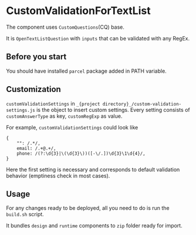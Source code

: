 CustomValidationForTextList
=====================

The component uses `CustomQuestions`(CQ) base.

It is `OpenTextListQuestion` with `inputs` that can be validated with any RegEx.

Before you start
-----------------------------------
You should have installed `parcel` package added in PATH variable.
 
Customization
-----------------------------------
`customValidationSettings` in `_{project directory}_/custom-validation-settings.js` is the object to insert custom settings.
Every setting consists of `customAnswerType` as key, `customRegExp` as value. 

For example, `customValidationSettings` could look like
```
{
    "": /.*/,
    email: /.+@.+/,
    phone: /(?:\d{3}|\(\d{3}\))([-\/.])\d{3}\1\d{4}/,
}
```

Here the first setting is necessary and corresponds to default validation behavior (emptiness check in most cases).

Usage
-----------------------------------
For any changes ready to be deployed, all you need to do is run the `build.sh` script.

It bundles `design` and `runtime` components to `zip` folder ready for import.